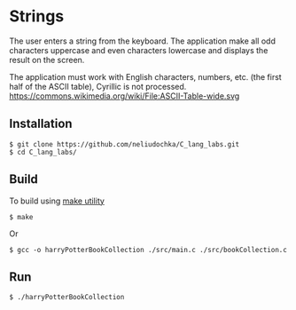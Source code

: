 # Strings

The user enters a string from the keyboard. The application make all odd characters uppercase and even characters lowercase and displays the result on the screen.  

The application must work with English characters, numbers, etc. (the first half of the ASCII table), Cyrillic is not processed.
https://commons.wikimedia.org/wiki/File:ASCII-Table-wide.svg

## Installation
```
$ git clone https://github.com/neliudochka/C_lang_labs.git
$ cd C_lang_labs/
```

## Build
To build using [make utility](https://www.gnu.org/software/make/)
```
$ make  
```
Or
```
$ gcc -o harryPotterBookCollection ./src/main.c ./src/bookCollection.c

```

## Run
```
$ ./harryPotterBookCollection 
```
